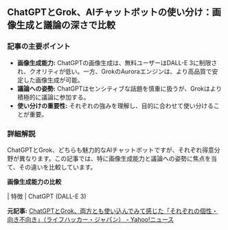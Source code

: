 ## ChatGPTとGrok、AIチャットボットの使い分け：画像生成と議論の深さで比較

### 記事の主要ポイント

* **画像生成能力:** ChatGPTの画像生成は、無料ユーザーはDALL-E 3に制限され、クオリティが低い。一方、GrokのAuroraエンジンは、より高品質で安定した画像生成が可能。
* **議論への姿勢:** ChatGPTはセンシティブな話題を慎重に扱うが、Grokはより積極的に議論に参加する。
* **使い分けの重要性:** それぞれの強みを理解し、目的に合わせて使い分けることが重要。

### 詳細解説

ChatGPTとGrok、どちらも魅力的なAIチャットボットですが、それぞれ得意分野が異なります。この記事では、特に画像生成能力と議論への姿勢に焦点を当て、その違いを比較しています。

**画像生成能力の比較**

| 特徴 | ChatGPT (DALL-E 3) 

**元記事:** [ChatGPTとGrok、両方とも使い込んでみて感じた「それぞれの個性・向き不向き」（ライフハッカー・ジャパン） - Yahoo!ニュース](https://news.yahoo.co.jp/articles/970ddc96358bcb359eb51301abeb7bb36299795e?page=4)